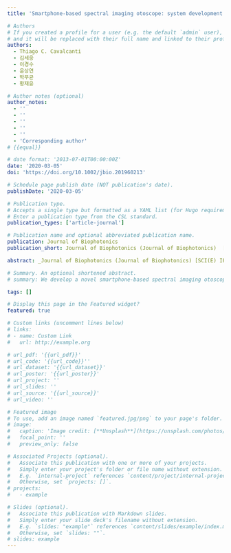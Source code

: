 ```yaml
---
title: 'Smartphone-based spectral imaging otoscope: system development and preliminary study for evaluation of its potential as a mobile diagnostic tool'

# Authors
# If you created a profile for a user (e.g. the default `admin` user), write the username (folder name) here
# and it will be replaced with their full name and linked to their profile.
authors:
  - Thiago C. Cavalcanti
  - 김세웅
  - 이경수
  - 윤상연
  - 박무균
  - 황재윤

# Author notes (optional)
author_notes:
  - ''
  - ''
  - ''
  - ''
  - ''
  - 'Corresponding author'
# {{equal}}

# date format: '2013-07-01T00:00:00Z'
date: '2020-03-05'
doi: 'https://doi.org/10.1002/jbio.201960213'

# Schedule page publish date (NOT publication's date).
publishDate: '2020-03-05'

# Publication type.
# Accepts a single type but formatted as a YAML list (for Hugo requirements).
# Enter a publication type from the CSL standard.
publication_types: ['article-journal']

# Publication name and optional abbreviated publication name.
publication: Journal of Biophotonics
publication_short: Journal of Biophotonics (Journal of Biophotonics)  [__SCI(E) IF=3.21, 28.79% (Q2)__]

abstract: _Journal of Biophotonics (Journal of Biophotonics) [SCI(E) IF=3.21, 28.79% (Q2)]_ <br>We develop a novel smartphone-based spectral imaging otoscope for telemedicine and examine its capability for the mobile diagnosis of middle ear diseases. The device was applied to perform spectral imaging and analysis of an ear-mimicking phantom and a normal and abnormal tympanic membrane for evaluation of its potential for the mobile diagnosis. Spectral classified images were obtained via online spectral analysis in a remote server. The phantom experimental results showed that it allowed us to distinguish four different fluids located behind a semitransparent membrane. Also, in the spectral classified images of normal ears (n = 3) and an ear with chronic otitis media (n = 1), the normal and abnormal regions in each ear could be quantitatively distinguished with high contrast. These preliminary results thus suggested that it might have the potentials for providing quantitative information for the mobile diagnosis of various middle ear diseases.

# Summary. An optional shortened abstract.
# summary: We develop a novel smartphone-based spectral imaging otoscope for telemedicine and examine its capability for the mobile diagnosis of middle ear diseases. The device was applied to perform spectral imaging and analysis of an ear-mimicking phantom and a normal and abnormal tympanic membrane for evaluation of its potential for the mobile diagnosis. Spectral classified images were obtained via online spectral analysis in a remote server. The phantom experimental results showed that it allowed us to distinguish four different fluids located behind a semitransparent membrane. Also, in the spectral classified images of normal ears (n = 3) and an ear with chronic otitis media (n = 1), the normal and abnormal regions in each ear could be quantitatively distinguished with high contrast. These preliminary results thus suggested that it might have the potentials for providing quantitative information for the mobile diagnosis of various middle ear diseases.

tags: []

# Display this page in the Featured widget?
featured: true

# Custom links (uncomment lines below)
# links:
# - name: Custom Link
#   url: http://example.org

# url_pdf: '{{url_pdf}}'
# url_code: '{{url_code}}''
# url_dataset: '{{url_dataset}}'
# url_poster: '{{url_poster}}'
# url_project: ''
# url_slides: ''
# url_source: '{{url_source}}'
# url_video: ''

# Featured image
# To use, add an image named `featured.jpg/png` to your page's folder.
# image:
#   caption: 'Image credit: [**Unsplash**](https://unsplash.com/photos/pLCdAaMFLTE)'
#   focal_point: ''
#   preview_only: false

# Associated Projects (optional).
#   Associate this publication with one or more of your projects.
#   Simply enter your project's folder or file name without extension.
#   E.g. `internal-project` references `content/project/internal-project/index.md`.
#   Otherwise, set `projects: []`.
# projects:
#   - example

# Slides (optional).
#   Associate this publication with Markdown slides.
#   Simply enter your slide deck's filename without extension.
#   E.g. `slides: "example"` references `content/slides/example/index.md`.
#   Otherwise, set `slides: ""`.
# slides: example
---
```

